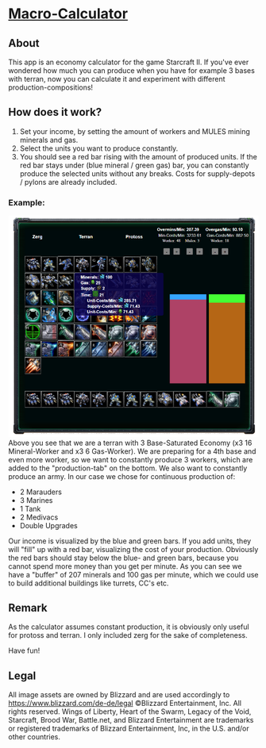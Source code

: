 # [Macro-Calculator](https://rotschnabel.github.io/)
## About
This app is an economy calculator for the game Starcraft II. If you've ever wondered how much you can produce when you have for example 3 bases with terran, now you can calculate it and experiment with different production-compositions!


## How does it work?
1. Set your income, by setting the amount of workers and MULES mining minerals and gas.
2. Select the units you want to produce constantly.
3. You should see a red bar rising with the amount of produced units. If the red bar stays under (blue mineral / green gas) bar, you can constantly produce the selected units without any breaks. Costs for supply-depots / pylons are already included.

### Example:
![Example](/images/calculator_example.png)
Above you see that we are a terran with 3 Base-Saturated Economy (x3 16 Mineral-Worker and x3 6 Gas-Worker). We are preparing for a 4th base and even more worker, so we want to constantly produce 3 workers, which are added to the "production-tab" on the bottom. We also want to constantly produce an army. In our case we chose for continuous production of:
* 2 Marauders
* 3 Marines
* 1 Tank
* 2 Medivacs
* Double Upgrades

Our income is visualized by the blue and green bars. If you add units, they will "fill" up with a red bar, visualizing the cost of your production. Obviously the red bars should stay below the blue- and green bars, because you cannot spend more money than you get per minute. As you can see we have a "buffer" of 207 minerals and 100 gas per minute, which we could use to build additional buildings like turrets, CC's etc.


## Remark
As the calculator assumes constant production, it is obviously only useful for protoss and terran. I only included zerg for the sake of completeness.

Have fun!


## Legal
All image assets are owned by Blizzard and are used accordingly to https://www.blizzard.com/de-de/legal ©Blizzard Entertainment, Inc. All rights reserved. Wings of Liberty, Heart of the Swarm, Legacy of the Void, Starcraft, Brood War, Battle.net, and Blizzard Entertainment are trademarks or registered trademarks of Blizzard Entertainment, Inc, in the U.S. and/or other countries.

